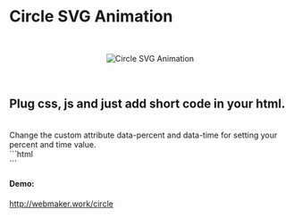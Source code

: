 <h1>Circle SVG Animation</h1>
<br>
<p align="center">
	<img src="http://webmaker.work/circle/circle.png" alt="Circle SVG Animation">
</p>
<br>
<h2>Plug css, js and just add short code in your html.</h2>
<br>
Change the custom attribute data-percent and data-time for setting your percent and time value.
<br>
```html
<div class="circle-box" data-percent="58" data-time="2000"></div>
<div class="circle-box" data-percent="72" data-time="3000"></div>
<div class="circle-box" data-percent="100" data-time="2000"></div>
```
<h4>Demo:</h4>
<a href="http://webmaker.work/circle" target="_blank">http://webmaker.work/circle</a>
